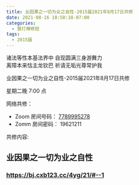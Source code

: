 ```yaml
---
title: 业因果之一切为业之自性-2015届2021年8月17日共修
date: 2021-08-16 18:50:18-07:00
categories:
  - 慧灯禅修班
tags:
  - 2015届
---
```

诸法等性本基法界中 自现圆满三身游舞力  
离障本来怙主龙钦巴 祈请无垢光尊常护我

业因果之一切为业之自性-2015届2021年8月17日共修

星期二晚 7:00 点

网络共修：

- Zoom 房间号码： [7789995278](https://us02web.zoom.us/j/7789995278?pwd=VjZmbWJFY2k2K0E5RVB2cTNIQmhqUT09)
- Zomm 房间密码： 19621211

共修内容:

## 业因果之一切为业之自性

### <https://bj.cxb123.cc/4yg/21/#--1>
